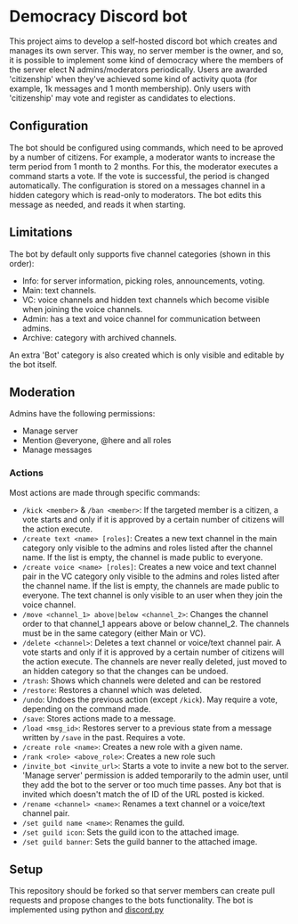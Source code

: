 # Democracy Discord bot

This project aims to develop a self-hosted discord bot which creates and manages
its own server. This way, no server member is the owner, and so, it is possible
to implement some kind of democracy where the members of the server elect N
admins/moderators periodically. Users are awarded 'citizenship' when they've
achieved some kind of activity quota (for example, 1k messages and 1 month
membership). Only users with 'citizenship' may vote and register as candidates
to elections.

## Configuration

The bot should be configured using commands, which need to be aproved by a
number of citizens. For example, a moderator wants to increase the term period
from 1 month to 2 months. For this, the moderator executes a command starts a
vote. If the vote is successful, the period is changed automatically.
The configuration is stored on a messages channel in a hidden category which is
read-only to moderators. The bot edits this message as needed, and reads it when
starting.

## Limitations

The bot by default only supports five channel categories (shown in this order):
- Info: for server information, picking roles, announcements, voting.
- Main: text channels.
- VC: voice channels and hidden text channels which become visible when joining the voice channels.
- Admin: has a text and voice channel for communication between admins. 
- Archive: category with archived channels.

An extra 'Bot' category is also created which is only visible and editable by the bot itself.

## Moderation

Admins have the following permissions:
- Manage server 
- Mention @everyone, @here and all roles
- Manage messages

### Actions

Most actions are made through specific commands:

- `/kick <member>` & `/ban <member>`: If the targeted member is a citizen, a vote
starts and only if it is approved by a certain number of citizens will the action
execute.
- `/create text <name> [roles]`: Creates a new text channel in the main
category only visible to the admins and roles listed after the channel name.
If the list is empty, the channel is made public to everyone.
- `/create voice <name> [roles]`: Creates a new voice and text channel pair
in the VC category only visible to the admins and roles listed after the channel name.
If the list is empty, the channels are made public to everyone. The text channel is
only visible to an user when they join the voice channel.
- `/move <channel_1> above|below <channel_2>`: Changes the channel order to that
channel_1 appears above or below channel_2. The channels must be in the same category
(either Main or VC).
- `/delete <channel>`: Deletes a text channel or voice/text channel pair. A vote
starts and only if it is approved by a certain number of citizens will the action
execute. The channels are never really deleted, just moved to an hidden category
so that the changes can be undoed.
- `/trash`: Shows which channels were deleted and can be restored
- `/restore`: Restores a channel which was deleted.
- `/undo`: Undoes the previous action (except `/kick`). May require a vote, depending on the command made.
- `/save`: Stores actions made to a message.
- `/load <msg_id>`: Restores server to a previous state from a message written by `/save` in the past.
Requires a vote.
- `/create role <name>`: Creates a new role with a given name.
- `/rank <role> <above_role>`: Creates a new role such 
- `/invite_bot <invite_url>`: Starts a vote to invite a new bot to the server. 'Manage server'
permission is added temporarily to the admin user, until they add the bot to the server or
too much time passes. Any bot that is invited which doesn't match the of ID of the URL
posted is kicked.
- `/rename <channel> <name>`: Renames a text channel or a voice/text channel pair.
- `/set guild name <name>`: Renames the guild.
- `/set guild icon`: Sets the guild icon to the attached image.
- `/set guild banner`: Sets the guild banner to the attached image.

## Setup

This repository should be forked so that server members can create pull requests
and propose changes to the bots functionality. The bot is implemented using python
and [discord.py](https://github.com/Rapptz/discord.py)
